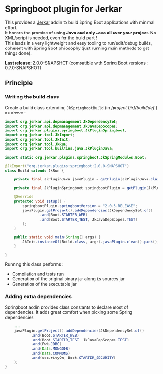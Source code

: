 # Springboot plugin for Jerkar

This provides a [Jerkar](http://project.jerkar.org) addin to build Spring Boot applications with minimal effort. <br/>
It honors the promise of using **Java and only Java all over your project**. No XML/script is needed, even for the build part !<br/>
This leads in a very lightweight and easy tooling to run/edit/debug builds, coherent with Spring Boot philosophy (just running main methods to get things done).

**Last release:** 2.0.0-SNAPSHOT (compatible with Spring Boot versions : 0.7.0-SNAPSHOT)
 
## Principle

### Writing the build class

Create a build class extending `JkSpringbootBuild` (in _[project Dir]/build/def_ ) as above :

```java
import org.jerkar.api.depmanagement.JkDependencySet;
import org.jerkar.api.depmanagement.JkJavaDepScopes;
import org.jerkar.plugins.springboot.JkPluginSpringboot;
import org.jerkar.tool.JkImport;
import org.jerkar.tool.JkInit;
import org.jerkar.tool.JkRun;
import org.jerkar.tool.builtins.java.JkPluginJava;

import static org.jerkar.plugins.springboot.JkSpringModules.Boot;

@JkImport("org.jerkar.plugins:springboot:2.0.0-SNAPSHOT")
class Build extends JkRun {

    private final JkPluginJava javaPlugin = getPlugin(JkPluginJava.class);

    private final JkPluginSpringboot springbootPlugin = getPlugin(JkPluginSpringboot.class); // Load springboot plugin.

    @Override
    protected void setup() {
        springbootPlugin.springbootVersion = "2.0.3.RELEASE";
        javaPlugin.getProject().addDependencies(JkDependencySet.of()
                .and(Boot.STARTER_WEB)
                .and(Boot.STARTER_TEST, JkJavaDepScopes.TEST)
        );
    }

    public static void main(String[] args) {
        JkInit.instanceOf(Build.class, args).javaPlugin.clean().pack();
    }

}
```

Running this class performs :

* Compilation and tests run
* Generation of the original binary jar along its sources jar
* Generation of the executable jar

### Adding extra dependencies
 
Springboot addin provides class constants to declare most of dependencies. 
It adds great comfort when picking some Spring dependencies.
 
```java
    ...
    javaPlugin.getProject().addDependencies(JkDependencySet.of()
            .and(Boot.STARTER_WEB)
            .and(Boot.STARTER_TEST, JkJavaDepScopes.TEST)
            .and(Fwk.JDBC)
            .and(Data.MONGODB)
            .and(Data.COMMONS)
            .and(securityOn, Boot.STARTER_SECURITY)    		  
    );    
}
```

